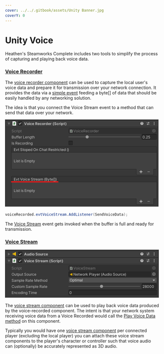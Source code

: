 ```yaml
---
cover: ../../.gitbook/assets/Unity Banner.jpg
coverY: 0
---
```


# Unity Voice

Heathen's Steamworks Complete includes two tools to simplify the process of capturing and playing back voice data.

### [Voice Recorder](../../toolkit-for-steamworks-sdk/unity/components/voice-recorder.md)

The [voice recorder component](../../toolkit-for-steamworks-sdk/unity/components/voice-recorder.md) can be used to capture the local user's voice data and prepare it for transmission over your network connection. It provides the data via a [simple event](../../toolkit-for-steamworks-sdk/unity/components/voice-recorder.md#evtvoicestream) feeding a byte\[] of data that should be easily handled by any networking solution.

The idea is that you connect the Voice Stream event to a method that can send that data over your network.

![](<../../.gitbook/assets/image (158) (1) (1).png>)

```csharp
voiceRecorded.evtVoiceStream.AddListener(SendVoiceData);
```

The [Voice Stream](../../toolkit-for-steamworks-sdk/unity/components/voice-recorder.md#evtvoicestream) event gets invoked when the buffer is full and ready for transmission.

### [Voice Stream](../../toolkit-for-steamworks-sdk/unity/components/voice-stream.md)

![](<../../.gitbook/assets/image (187) (1) (1) (1).png>)

The [voice stream component](../../toolkit-for-steamworks-sdk/unity/components/voice-stream.md) can be used to play back voice data produced by the voice-recorded component. The intent is that your network system receiving voice data from a Voice Recorded would call the [Play Voice Data method](../../toolkit-for-steamworks-sdk/unity/components/voice-stream.md#play-voice-data) on this component.

Typically you would have one [voice stream component](../../toolkit-for-steamworks-sdk/unity/components/voice-stream.md) per connected player (excluding the local player) you can attach these voice stream components to the player's character or controller such that voice audio can (optionally) be accurately represented as 3D audio.
